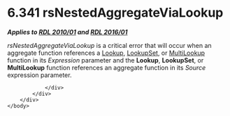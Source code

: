 <html dir="LTR" xmlns:mshelp="http://msdn.microsoft.com/mshelp" xmlns:ddue="http://ddue.schemas.microsoft.com/authoring/2003/5" xmlns:xlink="http://www.w3.org/1999/xlink" xmlns:tool="http://www.microsoft.com/tooltip">
    <head>
        <meta http-equiv="Content-Type" content="text/html; CHARSET=utf-8"></meta>
        <meta name="save" content="history"></meta>
        <title>6.341 rsNestedAggregateViaLookup</title>
        <xml>
            <mshelp:toctitle title="6.341 rsNestedAggregateViaLookup"></mshelp:toctitle>
            <mshelp:rltitle title="[MS-RDL]: rsNestedAggregateViaLookup"></mshelp:rltitle>
            <mshelp:keyword index="A" term="b9216264-fc4f-47c4-9f50-162636b6b762"></mshelp:keyword>
            <mshelp:attr name="DCSext.ContentType" value="open specification"></mshelp:attr>
            <mshelp:attr name="AssetID" value="b9216264-fc4f-47c4-9f50-162636b6b762"></mshelp:attr>
            <mshelp:attr name="TopicType" value="kbRef"></mshelp:attr>
            <mshelp:attr name="DCSext.Title" value="[MS-RDL]: rsNestedAggregateViaLookup" />
        </xml>
    </head>
    <body>
        <div id="header">
            <h1 class="heading">6.341 rsNestedAggregateViaLookup</h1>
        </div>
        <div id="mainSection">
            <div id="mainBody">
                <div id="allHistory" class="saveHistory"></div>
                <div id="sectionSection0" class="section" name="collapseableSection">
                    

<p><b><i>Applies to </i></b><a href="3428e690-a348-4ec7-8a6a-8efb42d2cdee.md"><b><i>RDL 2010/01</i></b></a><b><i>
and </i></b><a href="52ce3983-2bfc-4e72-9359-42aaf5fe4509.md"><b><i>RDL 2016/01</i></b></a></p>

<p><i>rsNestedAggregateViaLookup</i> is a critical error that
will occur when an aggregate function references a <a href="f7cfa0a3-695f-496c-ac72-e4f865e2803a.md">Lookup</a>, <a href="def44c38-e9cc-449b-87fc-72a95ef1c8fb.md">LookupSet</a>, or <a href="5b2699f6-8b46-40d7-9a92-0d23132d3d08.md">MultiLookup</a> function in
its <i>Expression</i> parameter and the <b>Lookup</b>, <b>LookupSet</b>, or <b>MultiLookup</b>
function references an aggregate function in its <i>Source</i> expression
parameter.</p>


                </div>
            </div>
        </div>
    </body>
</html>